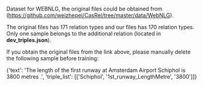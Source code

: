 Dataset for WEBNLG, the original files could be obtained from (https://github.com/weizhepei/CasRel/tree/master/data/WebNLG).  


The original files has 171 relation types and our files has 170 relation types. Only one sample belongs to the additional relation (located in **dev_triples.json**).

If you obtain the original files from the link above, please manually delete the following sample before training:  


{'text': 'The length of the first runway at Amsterdam Airport Schiphol is 3800 metres .', 'triple_list': [['Schiphol', '1st_runway_LengthMetre', '3800']]}
